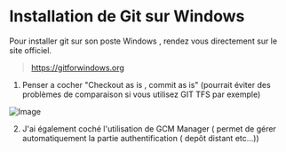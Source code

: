 # Installation de Git sur Windows

Pour installer git sur son poste Windows , rendez vous directement sur le site officiel.

> https://gitforwindows.org

1) Penser a cocher "Checkout as is , commit as is" (pourrait éviter des problèmes de comparaison si vous utilisez GIT TFS par exemple)

![Image](Apprentissage_GIT/Img/autocrlf.png)


2) J'ai également coché l'utilisation de GCM Manager ( permet de gérer automatiquement la partie authentification ( depôt distant etc...))

